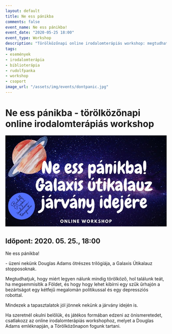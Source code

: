 ```yaml
---
layout: default
title: Ne ess pánikba
comments: false
event_name: Ne ess pánikba! 
event_date: "2020-05-25 18:00"
event_type: Workshop
description: "Törölközőnapi online irodalomterápiás workshop: megtudhatjuk, hogy miért legyen nálunk mindig törölköző, hol találunk teát, ha megsemmisítik a Földet, és hogy hogy lehet kibírni egy szűk űrhajón a bezártságot."
tags: 
- események 
- irodalomterápia
- biblioterápia
- rudolfpanka 
- workshop
- csoport
image_url: "/assets/img/events/dontpanic.jpg"
---
```


# Ne ess pánikba - törölközőnapi online irodalomterápiás workshop

![](/assets/img/events/dontpanic.jpg)

## Időpont: 2020. 05. 25., 18:00

Ne ess pánikba!

\- üzeni nekünk Douglas Adams ötrészes trilógiája, a Galaxis Útikalauz stopposoknak.

Megtudhatjuk, hogy miért legyen nálunk mindig törölköző, hol találunk teát, ha megsemmisítik a Földet, és hogy hogy lehet kibírni egy szűk űrhajón a bezártságot egy kétfejű megalomán politikussal és egy depressziós robottal.

Mindezek a tapasztalatok jól jönnek nekünk a járvány idején is.

Ha szeretnél okulni belőlük, és játékos formában edzeni az önismeretedet, csatlakozz az online irodalomterápiás workshophoz, melyet a Douglas Adams emléknapján, a Törölközőnapon fogunk tartani.
